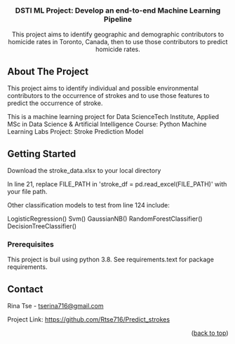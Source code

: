 <h3 align="center"> DSTI ML Project: Develop an end-to-end Machine Learning Pipeline</h3>

  <p align="center">
    This project aims to identify geographic and demographic contributors to homicide rates in Toronto, Canada, then to use those contributors to predict homicide rates. 
  </p>
</div>


<!-- ABOUT THE PROJECT -->
## About The Project

This project aims to identify individual and possible environmental contributors to the occurrence of strokes and to use those features to predict the occurrence of stroke. 

This is a machine learning project for Data ScienceTech Institute, Applied MSc in Data Science & Artificial Intelligence
Course: Python Machine Learning Labs
Project: Stroke Prediction Model

<!-- GETTING STARTED -->
## Getting Started

Download the stroke_data.xlsx to your local directory

In line 21, replace FILE_PATH in 'stroke_df = pd.read_excel(FILE_PATH)' with your file path.

Other classification models to test from line 124 include:

LogisticRegression()
Svm() GaussianNB() 
RandomForestClassifier() 
DecisionTreeClassifier()

### Prerequisites

This project is buil using python 3.8.
See requirements.text for package requirements. 

<!-- CONTACT -->
## Contact

Rina Tse  - tserina716@gmail.com

Project Link: https://github.com/Rtse716/Predict_strokes

<p align="right">(<a href="#readme-top">back to top</a>)</p>

